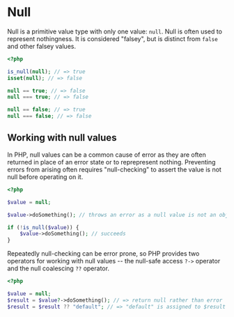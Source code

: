 # Null

Null is a primitive value type with only one value: `null`.
Null is often used to represent nothingness.
It is considered "falsey", but is distinct from `false` and other falsey values.

```php
<?php

is_null(null); // => true
isset(null); // => false

null == true; // => false
null === true; // => false

null == false; // => true
null === false; // => false
```

## Working with null values

In PHP, null values can be a common cause of error as they are often returned in place of an error state or to reprepresent nothing.
Preventing errors from arising often requires "null-checking" to assert the value is not null before operating on it.

```php
<?php

$value = null;

$value->doSomething(); // throws an error as a null value is not an object instance.

if (!is_null($value)) {
    $value->doSomething(); // succeeds
}
```

Repeatedly null-checking can be error prone, so PHP provides two operators for working with null values -- the null-safe access `?->` operator and the null coalescing `??` operator.

```php
<?php

$value = null;
$result = $value?->doSomething(); // => return null rather than error
$result = $result ?? "default"; // => "default" is assigned to $result
```

